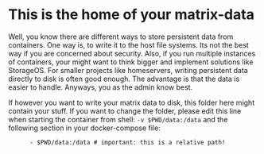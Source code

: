 # This is the home of your matrix-data

Well, you know there are different ways to store persistent data from containers. One way is, to write it to the host file systems. Its not the best way if you are concerned about security. Also, if you run multiple instances of containers, your might want to think bigger and implement solutions like StorageOS. For smaller projects like homeservers, writing persistent data directly to disk is often good enough. The advantage is that the data is easier to handle. Anyways, you as the admin know best. 

If however you want to write your matrix data to disk, this folder here might contain your stuff. If you want to change the folder, please edit this line when starting the container from shell: ```-v $PWD/data:/data``` and the following section in your docker-compose file:

```    volumes:
      - $PWD/data:/data # important: this is a relative path!
```
